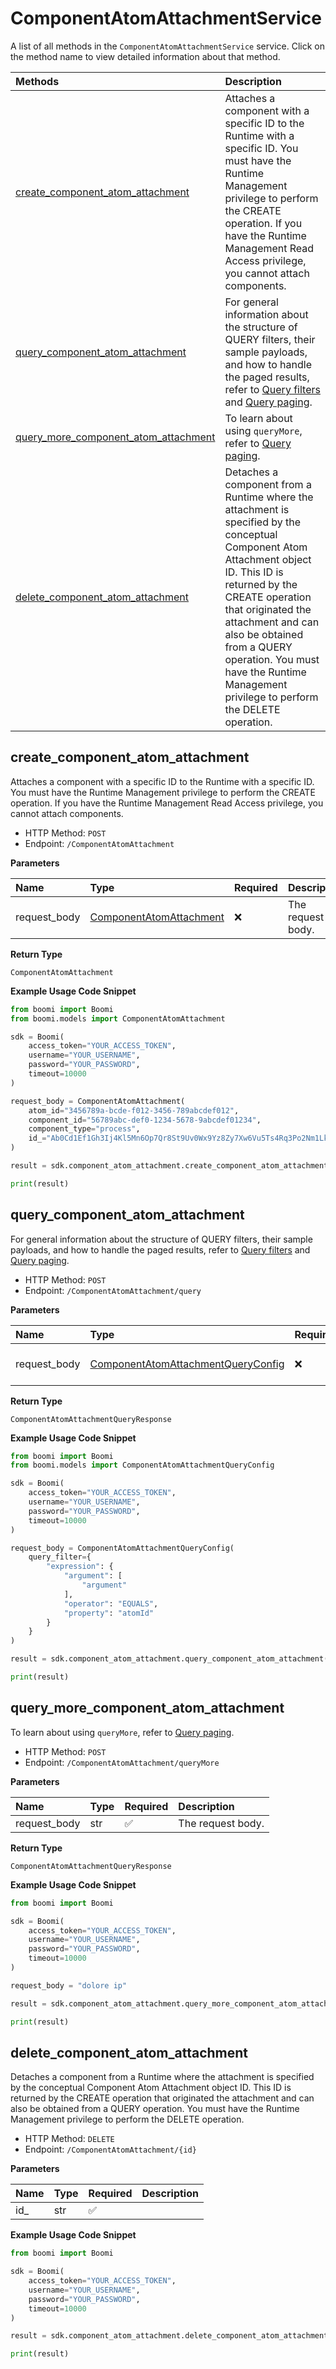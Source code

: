 # ComponentAtomAttachmentService

A list of all methods in the `ComponentAtomAttachmentService` service. Click on the method name to view detailed information about that method.

| Methods                                                                       | Description                                                                                                                                                                                                                                                                                                                              |
| :---------------------------------------------------------------------------- | :--------------------------------------------------------------------------------------------------------------------------------------------------------------------------------------------------------------------------------------------------------------------------------------------------------------------------------------- |
| [create_component_atom_attachment](#create_component_atom_attachment)         | Attaches a component with a specific ID to the Runtime with a specific ID. You must have the Runtime Management privilege to perform the CREATE operation. If you have the Runtime Management Read Access privilege, you cannot attach components.                                                                                       |
| [query_component_atom_attachment](#query_component_atom_attachment)           | For general information about the structure of QUERY filters, their sample payloads, and how to handle the paged results, refer to [Query filters](#section/Introduction/Query-filters) and [Query paging](#section/Introduction/Query-paging).                                                                                          |
| [query_more_component_atom_attachment](#query_more_component_atom_attachment) | To learn about using `queryMore`, refer to [Query paging](#section/Introduction/Query-paging).                                                                                                                                                                                                                                           |
| [delete_component_atom_attachment](#delete_component_atom_attachment)         | Detaches a component from a Runtime where the attachment is specified by the conceptual Component Atom Attachment object ID. This ID is returned by the CREATE operation that originated the attachment and can also be obtained from a QUERY operation. You must have the Runtime Management privilege to perform the DELETE operation. |

## create_component_atom_attachment

Attaches a component with a specific ID to the Runtime with a specific ID. You must have the Runtime Management privilege to perform the CREATE operation. If you have the Runtime Management Read Access privilege, you cannot attach components.

- HTTP Method: `POST`
- Endpoint: `/ComponentAtomAttachment`

**Parameters**

| Name         | Type                                                            | Required | Description       |
| :----------- | :-------------------------------------------------------------- | :------- | :---------------- |
| request_body | [ComponentAtomAttachment](../models/ComponentAtomAttachment.md) | ❌       | The request body. |

**Return Type**

`ComponentAtomAttachment`

**Example Usage Code Snippet**

```python
from boomi import Boomi
from boomi.models import ComponentAtomAttachment

sdk = Boomi(
    access_token="YOUR_ACCESS_TOKEN",
    username="YOUR_USERNAME",
    password="YOUR_PASSWORD",
    timeout=10000
)

request_body = ComponentAtomAttachment(
    atom_id="3456789a-bcde-f012-3456-789abcdef012",
    component_id="56789abc-def0-1234-5678-9abcdef01234",
    component_type="process",
    id_="Ab0Cd1Ef1Gh3Ij4Kl5Mn6Op7Qr8St9Uv0Wx9Yz8Zy7Xw6Vu5Ts4Rq3Po2Nm1Lk0Ji1Hg"
)

result = sdk.component_atom_attachment.create_component_atom_attachment(request_body=request_body)

print(result)
```

## query_component_atom_attachment

For general information about the structure of QUERY filters, their sample payloads, and how to handle the paged results, refer to [Query filters](#section/Introduction/Query-filters) and [Query paging](#section/Introduction/Query-paging).

- HTTP Method: `POST`
- Endpoint: `/ComponentAtomAttachment/query`

**Parameters**

| Name         | Type                                                                                  | Required | Description       |
| :----------- | :------------------------------------------------------------------------------------ | :------- | :---------------- |
| request_body | [ComponentAtomAttachmentQueryConfig](../models/ComponentAtomAttachmentQueryConfig.md) | ❌       | The request body. |

**Return Type**

`ComponentAtomAttachmentQueryResponse`

**Example Usage Code Snippet**

```python
from boomi import Boomi
from boomi.models import ComponentAtomAttachmentQueryConfig

sdk = Boomi(
    access_token="YOUR_ACCESS_TOKEN",
    username="YOUR_USERNAME",
    password="YOUR_PASSWORD",
    timeout=10000
)

request_body = ComponentAtomAttachmentQueryConfig(
    query_filter={
        "expression": {
            "argument": [
                "argument"
            ],
            "operator": "EQUALS",
            "property": "atomId"
        }
    }
)

result = sdk.component_atom_attachment.query_component_atom_attachment(request_body=request_body)

print(result)
```

## query_more_component_atom_attachment

To learn about using `queryMore`, refer to [Query paging](#section/Introduction/Query-paging).

- HTTP Method: `POST`
- Endpoint: `/ComponentAtomAttachment/queryMore`

**Parameters**

| Name         | Type | Required | Description       |
| :----------- | :--- | :------- | :---------------- |
| request_body | str  | ✅       | The request body. |

**Return Type**

`ComponentAtomAttachmentQueryResponse`

**Example Usage Code Snippet**

```python
from boomi import Boomi

sdk = Boomi(
    access_token="YOUR_ACCESS_TOKEN",
    username="YOUR_USERNAME",
    password="YOUR_PASSWORD",
    timeout=10000
)

request_body = "dolore ip"

result = sdk.component_atom_attachment.query_more_component_atom_attachment(request_body=request_body)

print(result)
```

## delete_component_atom_attachment

Detaches a component from a Runtime where the attachment is specified by the conceptual Component Atom Attachment object ID. This ID is returned by the CREATE operation that originated the attachment and can also be obtained from a QUERY operation. You must have the Runtime Management privilege to perform the DELETE operation.

- HTTP Method: `DELETE`
- Endpoint: `/ComponentAtomAttachment/{id}`

**Parameters**

| Name | Type | Required | Description |
| :--- | :--- | :------- | :---------- |
| id\_ | str  | ✅       |             |

**Example Usage Code Snippet**

```python
from boomi import Boomi

sdk = Boomi(
    access_token="YOUR_ACCESS_TOKEN",
    username="YOUR_USERNAME",
    password="YOUR_PASSWORD",
    timeout=10000
)

result = sdk.component_atom_attachment.delete_component_atom_attachment(id_="id")

print(result)
```


